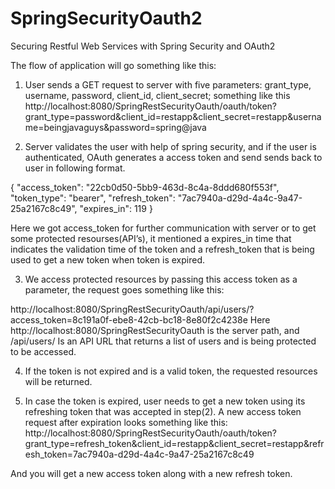 # SpringSecurityOauth2

Securing Restful Web Services with Spring Security and OAuth2 


The flow of application will go something like this:

1) User sends a GET request to server with five parameters: grant_type, username, password, client_id, client_secret; something like this 
http://localhost:8080/SpringRestSecurityOauth/oauth/token?grant_type=password&client_id=restapp&client_secret=restapp&username=beingjavaguys&password=spring@java 


2) Server validates the user with help of spring security, and if the user is authenticated, OAuth generates a access token and send sends back to user in following format.

{
"access_token": "22cb0d50-5bb9-463d-8c4a-8ddd680f553f",
"token_type": "bearer",
"refresh_token": "7ac7940a-d29d-4a4c-9a47-25a2167c8c49",
"expires_in": 119
}


Here we got access_token for further communication with server or to get some protected resourses(API’s), it mentioned a expires_in time that indicates the validation time of the token and a refresh_token that is being used to get a new token when token is expired.

3) We access protected resources by passing this access token as a parameter, the request goes something like this:

http://localhost:8080/SpringRestSecurityOauth/api/users/?access_token=8c191a0f-ebe8-42cb-bc18-8e80f2c4238e
Here http://localhost:8080/SpringRestSecurityOauth is the server path, and /api/users/ Is an API URL that returns a list of users and is being protected to be accessed. 

4) If the token is not expired and is a valid token, the requested resources will be returned.

5) In case the token is expired, user needs to get a new token using its refreshing token that was accepted in step(2). A new access token request after expiration looks something like this:
http://localhost:8080/SpringRestSecurityOauth/oauth/token?grant_type=refresh_token&client_id=restapp&client_secret=restapp&refresh_token=7ac7940a-d29d-4a4c-9a47-25a2167c8c49

And you will get a new access token along with a new refresh token.
